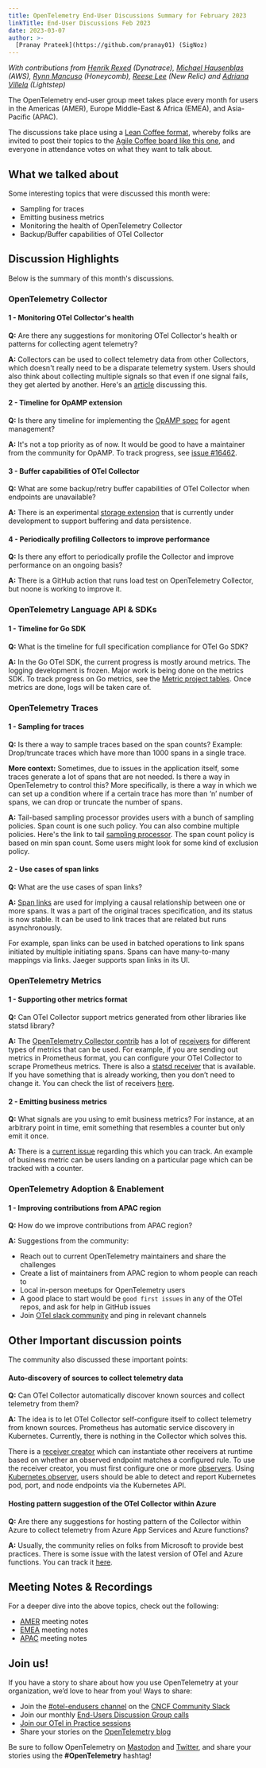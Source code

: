 ```yaml
---
title: OpenTelemetry End-User Discussions Summary for February 2023
linkTitle: End-User Discussions Feb 2023
date: 2023-03-07
author: >-
  [Pranay Prateek](https://github.com/pranay01) (SigNoz)
---
```


_With contributions from [Henrik Rexed](https://github.com/henrikrexed)
(Dynatrace), [Michael Hausenblas](https://github.com/mhausenblas) (AWS),
[Rynn Mancuso](https://github.com/musingvirtual) (Honeycomb),
[Reese Lee](https://github.com/reese-lee) (New Relic) and
[Adriana Villela](https://github.com/avillela) (Lightstep)_

The OpenTelemetry end-user group meet takes place every month for users in the
Americas (AMER), Europe Middle-East & Africa (EMEA), and Asia-Pacific (APAC).

The discussions take place using a
[Lean Coffee format](https://agilecoffee.com/leancoffee/), whereby folks are
invited to post their topics to the
[Agile Coffee board like this one](http://agile.coffee/#3716060f-183a-4966-8da4-60daab2842c4),
and everyone in attendance votes on what they want to talk about.

## What we talked about

Some interesting topics that were discussed this month were:

- Sampling for traces
- Emitting business metrics
- Monitoring the health of OpenTelemetry Collector
- Backup/Buffer capabilities of OTel Collector

## Discussion Highlights

Below is the summary of this month's discussions.

### OpenTelemetry Collector

#### 1 - Monitoring OTel Collector's health

**Q:** Are there any suggestions for monitoring OTel Collector's health or
patterns for collecting agent telemetry?

**A:** Collectors can be used to collect telemetry data from other Collectors,
which doesn't really need to be a disparate telemetry system. Users should also
think about collecting multiple signals so that even if one signal fails, they
get alerted by another. Here's an
[article](https://ref.otel.help/otel-collector-ops/) discussing this.

#### 2 - Timeline for OpAMP extension

**Q:** Is there any timeline for implementing the
[OpAMP spec](https://github.com/open-telemetry/opamp-spec) for agent management?

**A:** It's not a top priority as of now. It would be good to have a maintainer
from the community for OpAMP. To track progress, see 
[issue #16462](https://github.com/open-telemetry/opentelemetry-collector-contrib/issues/16462).

#### 3 - Buffer capabilities of OTel Collector

**Q:** What are some backup/retry buffer capabilities of OTel Collector when
endpoints are unavailable?

**A:** There is an experimental
[storage extension](https://github.com/open-telemetry/opentelemetry-collector/tree/main/extension/experimental/storage)
that is currently under development to support buffering and data persistence.

#### 4 - Periodically profiling Collectors to improve performance

**Q:** Is there any effort to periodically profile the Collector and improve
performance on an ongoing basis?

**A:** There is a GitHub action that runs load test on OpenTelemetry Collector,
but noone is working to improve it.

### OpenTelemetry Language API & SDKs

#### 1 - Timeline for Go SDK

**Q:** What is the timeline for full specification compliance for OTel Go SDK?

**A:** In the Go OTel SDK, the current progress is mostly around metrics. The
logging development is frozen. Major work is being done on the metrics SDK. To track
progress on Go metrics, see the
[Metric project tables](https://github.com/open-telemetry/opentelemetry-go/projects?query=metric).
Once metrics are done, logs will be taken care of.

### OpenTelemetry Traces

#### 1 - Sampling for traces

**Q:** Is there a way to sample traces based on the span counts? Example:
Drop/truncate traces which have more than 1000 spans in a single trace.

**More context:** Sometimes, due to issues in the application itself, some
traces generate a lot of spans that are not needed. Is there a way in
OpenTelemetry to control this? More specifically, is there a way in which we can
set up a condition where if a certain trace has more than ‘n’ number of spans,
we can drop or truncate the number of spans.

**A:** Tail-based sampling processor provides users with a bunch of sampling
policies. Span count is one such policy. You can also combine multiple policies.
Here's the link to tail
[sampling processor](https://github.com/open-telemetry/opentelemetry-collector-contrib/blob/main/processor/tailsamplingprocessor/README.md).
The span count policy is based on min span count. Some users might look for some
kind of exclusion policy.

#### 2 - Use cases of span links

**Q:** What are the use cases of span links?

**A:** [Span links](/docs/concepts/signals/traces/#span-links) are used for
implying a causal relationship between one or more spans. It was a part of the
original traces specification, and its status is now stable. It can be used to
link traces that are related but runs asynchronously.

For example, span links can be used in batched operations to link spans
initiated by multiple initiating spans. Spans can have many-to-many mappings via
links. Jaeger supports span links in its UI.

### OpenTelemetry Metrics

#### 1 - Supporting other metrics format

**Q:** Can OTel Collector support metrics generated from other libraries like
statsd library?

**A:** The
[OpenTelemetry Collector contrib](https://github.com/open-telemetry/opentelemetry-collector-contrib)
has a lot of
[receivers](https://github.com/open-telemetry/opentelemetry-collector-contrib/tree/main/receiver)
for different types of metrics that can be used. For example, if you are sending
out metrics in Prometheus format, you can configure your OTel Collector to
scrape Prometheus metrics. There is also a
[statsd receiver](https://github.com/open-telemetry/opentelemetry-collector-contrib/tree/main/receiver/statsdreceiver)
that is available. If you have something that is already working, then you don’t
need to change it. You can check the list of receivers
[here](https://github.com/open-telemetry/opentelemetry-collector-contrib/tree/main/receiver).

#### 2 - Emitting business metrics

**Q:** What signals are you using to emit business metrics? For instance, at an
arbitrary point in time, emit something that resembles a counter but only emit
it once.

**A:** There is a
[current issue](https://github.com/open-telemetry/opentelemetry-specification/issues/2318)
regarding this which you can track. An example of business metric can be users
landing on a particular page which can be tracked with a counter.

### OpenTelemetry Adoption & Enablement

#### 1 - Improving contributions from APAC region

**Q:** How do we improve contributions from APAC region?

**A:** Suggestions from the community:

- Reach out to current OpenTelemetry maintainers and share the challenges
- Create a list of maintainers from APAC region to whom people can reach to
- Local in-person meetups for OpenTelemetry users
- A good place to start would be `good first issues` in any of the OTel repos,
  and ask for help in GitHub issues
- Join
  [OTel slack community](https://communityinviter.com/apps/cloud-native/cncf)
  and ping in relevant channels

## Other Important discussion points

The community also discussed these important points:

#### Auto-discovery of sources to collect telemetry data

**Q:** Can OTel Collector automatically discover known sources and collect
telemetry from them?

**A:** The idea is to let OTel Collector self-configure itself to collect
telemetry from known sources. Prometheus has automatic service discovery in
Kubernetes. Currently, there is nothing in the Collector which solves this.

There is a
[receiver creator](https://github.com/open-telemetry/opentelemetry-collector-contrib/blob/main/receiver/receivercreator/README.md)
which can instantiate other receivers at runtime based on whether an observed
endpoint matches a configured rule. To use the receiver creator, you must first
configure one or more
[observers](https://github.com/open-telemetry/opentelemetry-collector-contrib/blob/main/extension/observer/README.md).
Using
[Kubernetes observer](https://github.com/open-telemetry/opentelemetry-collector-contrib/tree/main/extension/observer/k8sobserver#kubernetes-observer),
users should be able to detect and report Kubernetes pod, port, and node
endpoints via the Kubernetes API.

#### Hosting pattern suggestion of the OTel Collector within Azure

**Q:** Are there any suggestions for hosting pattern of the Collector within
Azure to collect telemetry from Azure App Services and Azure functions?

**A:** Usually, the community relies on folks from Microsoft to provide best
practices. There is some issue with the latest version of OTel and Azure
functions. You can track it
[here](https://github.com/Azure/azure-functions-host/issues/8938).

## Meeting Notes & Recordings

For a deeper dive into the above topics, check out the following:

- [AMER](https://docs.google.com/document/d/1p_FoGbLiDC9VPqqLblJqQtHBn3tr-aPxhu2GaIykU6k)
  meeting notes
- [EMEA](https://docs.google.com/document/d/1fh4RWyZ-ScWdwrgpRHO9mnfqLSKfxUTf4wZGdUvnnUM)
  meeting notes
- [APAC](https://docs.google.com/document/d/1eDYC97LfvE428cpIf3A_hSGirdNzglPurlxgKCmw8o4)
  meeting notes

## Join us!

If you have a story to share about how you use OpenTelemetry at your
organization, we’d love to hear from you! Ways to share:

- Join the [#otel-endusers channel](/community/end-user/slack-channel/) on the
  [CNCF Community Slack](https://communityinviter.com/apps/cloud-native/cncf)
- Join our monthly
  [End-Users Discussion Group calls](/community/end-user/discussion-group/)
- [Join our OTel in Practice sessions](/community/end-user/otel-in-practice/)
- Share your stories on the
  [OpenTelemetry blog](https://github.com/open-telemetry/opentelemetry.io/blob/954103a7444d691db3967121f0f1cb194af1dccb/README.md#submitting-a-blog-post)

Be sure to follow OpenTelemetry on
[Mastodon](https://fosstodon.org/@opentelemetry) and
[Twitter](https://twitter.com/opentelemetry), and share your stories using the
**#OpenTelemetry** hashtag!
